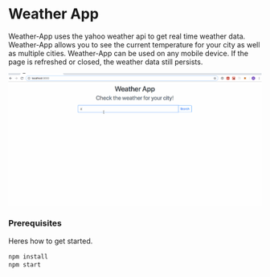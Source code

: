 # Weather App

Weather-App uses the yahoo weather api to get real time weather data. Weather-App allows you to see the current temperature for your city as well as multiple cities. Weather-App can be used on any mobile device. If the page is refreshed or closed, the weather data still persists.

![](media/walkthrough.gif)


### Prerequisites

Heres how to get started. 

```
npm install
npm start
```
